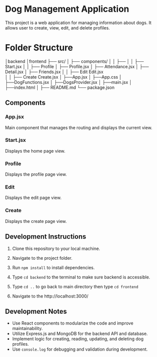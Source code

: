 # Dog Management Application

This project is a web application for managing information about dogs. It allows user to create, view, edit, and delete profiles.

# Folder Structure
│backend
│frontend
├── src/
│ ├── components/
│ │ ├── 
│ │ ├── Start.jsx
│ │ ├── Profile
        │ ├── Profile.jsx
        │ ├── Attendance.jsx
        │ ├── Detail.jsx
        │ ├── Friends.jsx
│ │ ├── Edit
            Edit.jsx    
│ │ ├── Create
            Create.jsx
│ ├──App.jsx
│ ├──App.css
│ ├──DogFunctions.jsx
│ ├──DogsProvider.jsx
│ ├──main.jsx
│ ├──index.html
│
├── README.md
└── package.json


## Components

### App.jsx
Main component that manages the routing and displays the current view.

### Start.jsx
Displays the home page view.

### Profile
Displays the profile page view.

### Edit
Displays the edit page view.

### Create
Displays the create page view.

## Development Instructions

1. Clone this repository to your local machine.
2. Navigate to the project folder.
3. Run `npm install` to install dependencies.
4. Type `cd backend` to the terminal to make sure backend is accessible.

4. Type `cd ..` to go back to main directory then type `cd frontend` 
5. Navigate to the http://localhost:3000/ 

## Development Notes

- Use React components to modularize the code and improve maintainability.
- Utilize Express.js and MongoDB for the backend API and database.
- Implement logic for creating, reading, updating, and deleting dog profiles.
- Use `console.log` for debugging and validation during development.








